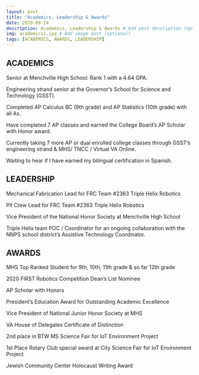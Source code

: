 ```yaml
---
layout: post
title: "Academics, Leadership & Awards"
date: 2020-09-24
description: Academics, Leadership & Awards # Add post description (optional)
img: academics1.jpg # Add image post (optional)
tags: [ACADEMICS, AWARDS, LEADERSHIP]
---
```


## ACADEMICS

Senior at Menchville High School:  Rank 1 with a 4.64 GPA. 

Engineering strand senior at the Governor’s School for Science and Technology (GSST).

Completed AP Calculus BC (9th grade) and AP Statistics (10th grade) with all As.

Have completed 7 AP classes and earned the College Board’s AP Scholar with Honor award. 

Currently taking 7 more AP or dual enrolled college classes through GSST’s engineering strand & MHS/ TNCC / Virtual VA Online. 

Waiting to hear if I have earned my bilingual certification in Spanish.


## LEADERSHIP

Mechanical Fabrication Lead for FRC Team #2363 Triple Helix Robotics

Pit Crew Lead for FRC Team #2363 Triple Helix Robotics

Vice President of the National Honor Society at Menchville High School

Triple Helix team POC / Coordinator for an ongoing collaboration with the NNPS school district’s Assistive Technology Coordinator.


## AWARDS

MHS Top Ranked Student for 9th, 10th, 11th grade & so far 12th grade

2020 FIRST Robotics Competition Dean’s List Nominee

AP Scholar with Honors

President’s Education Award for Outstanding Academic Excellence

Vice President of National Junior Honor Society at MHS

VA House of Delegates Certificate of Distinction

2nd place in BTW MS Science Fair for IoT Environment Project

1st Place Rotary Club special award at City Science Fair for IoT Environment Project

Jewish Community Center Holocaust Writing Award











